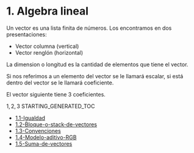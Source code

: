 # 1. Algebra lineal

Un vector es una lista finita de números. Los encontramos en dos
presentaciones:

-   Vector columna (vertical)
-   Vector renglón (horizontal)

La dimension o longitud es la cantidad de elementos que tiene el vector.

Si nos referimos a un elemento del vector se le llamará escalar, si está
dentro del vector se le llamará coeficiente.

El vector siguiente tiene 3 coeficientes.

1, 2, 3
STARTING_GENERATED_TOC



[comment]:STARTING_GENERATED_TOC

* [1.1-Igualdad](<./content/1.1-Igualdad.md>)
* [1.2-Bloque-o-stack-de-vectores](<./content/1.2-Bloque-o-stack-de-vectores.md>)
* [1.3-Convenciones](<./content/1.3-Convenciones.md>)
* [1.4-Modelo-aditivo-RGB](<./content/1.4-Modelo-aditivo-RGB.md>)
* [1.5-Suma-de-vectores](<./content/1.5-Suma-de-vectores.md>)

[comment]:ENDING_GENERATED_TOC
